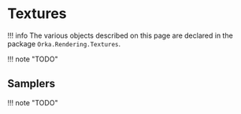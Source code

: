 # Textures

!!! info
    The various objects described on this page are declared in
    the package `Orka.Rendering.Textures`.

!!! note "TODO"

## Samplers

!!! note "TODO"
